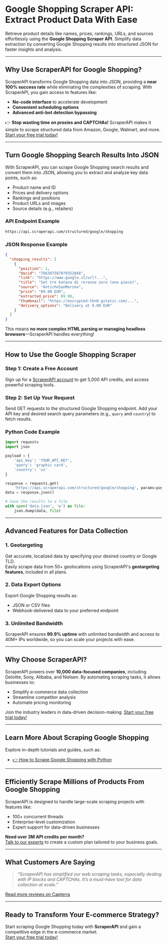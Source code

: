 
# Google Shopping Scraper API: Extract Product Data With Ease

Retrieve product details like names, prices, rankings, URLs, and sources effortlessly using the **Google Shopping Scraper API**. Simplify data extraction by converting Google Shopping results into structured JSON for faster insights and analysis.

---

## Why Use ScraperAPI for Google Shopping?

ScraperAPI transforms Google Shopping data into JSON, providing a **near 100% success rate** while eliminating the complexities of scraping. With ScraperAPI, you gain access to features like:

- **No-code interface** to accelerate development
- **Convenient scheduling options**
- **Advanced anti-bot detection bypassing**

👉 **Stop wasting time on proxies and CAPTCHAs!** ScraperAPI makes it simple to scrape structured data from Amazon, Google, Walmart, and more.  
[Start your free trial today!](https://bit.ly/Scraperapi)

---

## Turn Google Shopping Search Results Into JSON

With ScraperAPI, you can scrape Google Shopping search results and convert them into JSON, allowing you to extract and analyze key data points, such as:

- Product name and ID
- Prices and delivery options
- Rankings and positions
- Product URLs and images
- Source details (e.g., retailers)

### API Endpoint Example
```bash
https://api.scraperapi.com/structured/google/shopping
```

### JSON Response Example
```json
{
  "shopping_results": [
    {
      "position": 1,
      "docid": "766387587079352848",
      "link": "https://www.google.it/url?...",
      "title": "Set tre katana di roronoa zoro (one piece)",
      "source": "AnticheSanMarino",
      "price": "89.90 EUR",
      "extracted_price": 89.90,
      "thumbnail": "https://encrypted-tbn0.gstatic.com/...",
      "delivery_options": "Delivery at 9.00 EUR"
    }
  ]
}
```

This means **no more complex HTML parsing or managing headless browsers**—ScraperAPI handles everything!

---

## How to Use the Google Shopping Scraper

### Step 1: Create a Free Account
Sign up for a [ScraperAPI account](https://bit.ly/Scraperapi) to get 5,000 API credits, and access powerful scraping tools.

### Step 2: Set Up Your Request
Send GET requests to the structured Google Shopping endpoint. Add your API key and desired search query parameters (e.g., `query` and `country`) to fetch results.

### Python Code Example
```python
import requests
import json

payload = {
    'api_key': 'YOUR_API_KEY',
    'query': 'graphic card',
    'country': 'us'
}

response = requests.get(
    'https://api.scraperapi.com/structured/google/shopping', params=payload)
data = response.json()

# Save the results to a file
with open('data.json', 'w') as file:
    json.dump(data, file)
```

---

## Advanced Features for Data Collection

### 1. **Geotargeting**
Get accurate, localized data by specifying your desired country or Google TLD.  
Easily scrape data from 50+ geolocations using ScraperAPI's **geotargeting features**, included in all plans.

### 2. **Data Export Options**
Export Google Shopping results as:
- JSON or CSV files
- Webhook-delivered data to your preferred endpoint

### 3. **Unlimited Bandwidth**
ScraperAPI ensures **99.9% uptime** with unlimited bandwidth and access to 40M+ IPs worldwide, so you can scale your projects with ease.

---

## Why Choose ScraperAPI?

ScraperAPI powers over **10,000 data-focused companies**, including Deloitte, Sony, Alibaba, and Nielsen. By automating scraping tasks, it allows businesses to:

- Simplify e-commerce data collection
- Streamline competitor analysis
- Automate pricing monitoring

Join the industry leaders in data-driven decision-making. [Start your free trial today!](https://bit.ly/Scraperapi)

---

## Learn More About Scraping Google Shopping

Explore in-depth tutorials and guides, such as:  
- [👉 How to Scrape Google Shopping with Python](https://www.scraperapi.com/blog/scrape-google-shopping-results/)  

---

## Efficiently Scrape Millions of Products From Google Shopping

ScraperAPI is designed to handle large-scale scraping projects with features like:
- 100+ concurrent threads
- Enterprise-level customization
- Expert support for data-driven businesses

**Need over 3M API credits per month?**  
[Talk to our experts](https://www.scraperapi.com/contact-sales) to create a custom plan tailored to your business goals.

---

## What Customers Are Saying

> *“ScraperAPI has simplified our web scraping tasks, especially dealing with IP blocks and CAPTCHAs. It’s a must-have tool for data collection at scale.”*  

[Read more reviews on Capterra](http://www.capterra.com/p/238595/Scraper-API/)

---

## Ready to Transform Your E-commerce Strategy?

Start scraping Google Shopping today with **ScraperAPI** and gain a competitive edge in the e-commerce market.  
[Start your free trial today!](https://bit.ly/Scraperapi)
